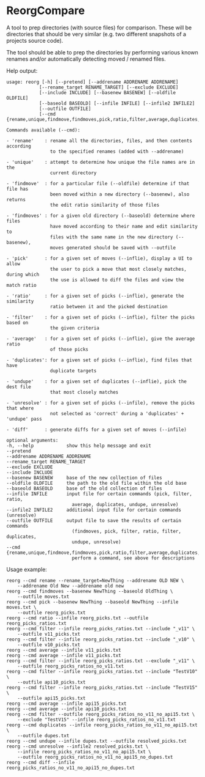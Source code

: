 ReorgCompare
============

A tool to prep directories (with source files) for comparison.  These will be
directories that should be very similar (e.g. two different snapshots of a
projects source code).  

The tool should be able to prep the directories by performing various known
renames and/or automatically detecting moved / renamed files.

Help output:

    usage: reorg [-h] [--pretend] [--addrename ADDRENAME ADDRENAME]
                [--rename_target RENAME_TARGET] [--exclude EXCLUDE]
                [--include INCLUDE] [--basenew BASENEW] [--oldfile OLDFILE]
                [--baseold BASEOLD] [--infile INFILE] [--infile2 INFILE2]
                [--outfile OUTFILE]
                [--cmd {rename,unique,findmove,findmoves,pick,ratio,filter,average,duplicates,undupe,unresolve,diff}]

    Commands available (--cmd):

    - 'rename'    : rename all the directories, files, and then contents according
                    to the specified renames (added with --addrename)

    - 'unique'    : attempt to determine how unique the file names are in the 
                    current directory

    - 'findmove'  : for a particular file (--oldfile) determine if that file has
                    been moved within a new directory (--basenew), also returns 
                    the edit ratio similarity of those files

    - 'findmoves' : for a given old directory (--baseold) determine where files
                    have moved according to their name and edit similarity to 
                    files with the same name in the new directory (--basenew),
                    moves generated should be saved with --outfile

    - 'pick'      : for a given set of moves (--inflie), display a UI to allow
                    the user to pick a move that most closely matches, during which
                    the use is allowed to diff the files and view the match ratio

    - 'ratio'     : for a given set of picks (--inflie), generate the similarity
                    ratio between it and the picked destination

    - 'filter'    : for a given set of picks (--inflie), filter the picks based on
                    the given criteria

    - 'average'   : for a given set of picks (--inflie), give the average ratio 
                    of those picks

    - 'duplicates': for a given set of picks (--inflie), find files that have
                    duplicate targets

    - 'undupe'    : for a given set of duplicates (--inflie), pick the dest file
                    that most closely matches

    - 'unresolve' : for a given set of picks (--infile), remove the picks that where
                    not selected as 'correct' during a 'duplicates' + 'undupe' pass

    - 'diff'      : generate diffs for a given set of moves (--infile)

    optional arguments:
    -h, --help            show this help message and exit
    --pretend
    --addrename ADDRENAME ADDRENAME
    --rename_target RENAME_TARGET
    --exclude EXCLUDE
    --include INCLUDE
    --basenew BASENEW     base of the new collection of files
    --oldfile OLDFILE     the path to the old file within the old base
    --baseold BASEOLD     base of the old collection of files
    --infile INFILE       input file for certain commands (pick, filter, ratio,
                            average, duplicates, undupe, unresolve)
    --infile2 INFILE2     additional input file for certain commands (unresolve)
    --outfile OUTFILE     output file to save the results of certain commands
                            (findmoves, pick, filter, ratio, filter, duplicates,
                            undupe, unresolve)
    --cmd {rename,unique,findmove,findmoves,pick,ratio,filter,average,duplicates,undupe,unresolve,diff}
                            perform a command, see above for descriptions


Usage example:

    reorg --cmd rename --rename_target=NewThing --addrename OLD NEW \
        --addrename Old New --addrename old new
    reorg --cmd findmoves --basenew NewThing --baseold OldThing \
        --outfile moves.txt
    reorg --cmd pick --basenew NewThing --baseold NewThing --infile moves.txt \
        --outfile reorg_picks.txt 
    reorg --cmd ratio --infile reorg_picks.txt --outfile reorg_picks_ratios.txt
    reorg --cmd filter --infile reorg_picks_ratios.txt --include "_v11" \
        --outfile v11_picks.txt
    reorg --cmd filter --infile reorg_picks_ratios.txt --include "_v10" \
        --outfile v10_picks.txt
    reorg --cmd average --infile v11_picks.txt
    reorg --cmd average --infile v11_picks.txt
    reorg --cmd filter --infile reorg_picks_ratios.txt --exclude "_v11" \
        --outfile reorg_picks_ratios_no_v11.txt
    reorg --cmd filter --infile reorg_picks_ratios.txt --include "TestV10" \
        --outfile api10_picks.txt
    reorg --cmd filter --infile reorg_picks_ratios.txt --include "TestV15" \
        --outfile api15_picks.txt
    reorg --cmd average --infile api15_picks.txt 
    reorg --cmd average --infile api10_picks.txt 
    reorg --cmd filter --outfile reorg_picks_ratios_no_v11_no_api15.txt \
        --exclude "TestV15" --infile reorg_picks_ratios_no_v11.txt
    reorg --cmd duplicates --infile reorg_picks_ratios_no_v11_no_api15.txt \
        --outfile dupes.txt
    reorg --cmd undupe --infile dupes.txt --outfile resolved_picks.txt
    reorg --cmd unresolve --infile2 resolved_picks.txt \
        --infile reorg_picks_ratios_no_v11_no_api15.txt \
        --outfile reorg_picks_ratios_no_v11_no_api15_no_dupes.txt
    reorg --cmd diff --infile reorg_picks_ratios_no_v11_no_api15_no_dupes.txt
